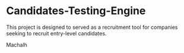 # Candidates-Testing-Engine
This project is designed to served as a recruitment tool for companies seeking to recruit entry-level candidates.

Machalh
